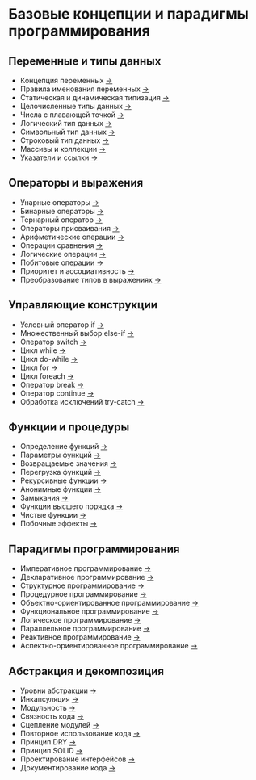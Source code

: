 # Базовые концепции и парадигмы программирования

## Переменные и типы данных
- Концепция переменных [→](/notes/variables_concept.md)
- Правила именования переменных [→](/notes/variable_naming.md)
- Статическая и динамическая типизация [→](/notes/typing_systems.md)
- Целочисленные типы данных [→](/notes/integer_types.md)
- Числа с плавающей точкой [→](/notes/floating_point.md)
- Логический тип данных [→](/notes/boolean_type.md)
- Символьный тип данных [→](/notes/char_type.md)
- Строковый тип данных [→](/notes/string_type.md)
- Массивы и коллекции [→](/notes/arrays_collections.md)
- Указатели и ссылки [→](/notes/pointers_references.md)

## Операторы и выражения  
- Унарные операторы [→](/notes/unary_operators.md)
- Бинарные операторы [→](/notes/binary_operators.md)
- Тернарный оператор [→](/notes/ternary_operator.md)
- Операторы присваивания [→](/notes/assignment_operators.md)
- Арифметические операции [→](/notes/arithmetic_operations.md)
- Операции сравнения [→](/notes/comparison_operations.md)
- Логические операции [→](/notes/logical_operations.md)
- Побитовые операции [→](/notes/bitwise_operations.md)
- Приоритет и ассоциативность [→](/notes/operator_precedence.md)
- Преобразование типов в выражениях [→](/notes/type_conversion.md)

## Управляющие конструкции
- Условный оператор if [→](/notes/if_statement.md)
- Множественный выбор else-if [→](/notes/else_if_chains.md)
- Оператор switch [→](/notes/switch_statement.md)
- Цикл while [→](/notes/while_loop.md)
- Цикл do-while [→](/notes/do_while_loop.md)
- Цикл for [→](/notes/for_loop.md)
- Цикл foreach [→](/notes/foreach_loop.md)
- Оператор break [→](/notes/break_statement.md)
- Оператор continue [→](/notes/continue_statement.md)
- Обработка исключений try-catch [→](/notes/exception_handling.md)

## Функции и процедуры
- Определение функций [→](/notes/function_definition.md)
- Параметры функций [→](/notes/function_parameters.md)
- Возвращаемые значения [→](/notes/return_values.md)
- Перегрузка функций [→](/notes/function_overloading.md)
- Рекурсивные функции [→](/notes/recursive_functions.md)
- Анонимные функции [→](/notes/anonymous_functions.md)
- Замыкания [→](/notes/closures.md)
- Функции высшего порядка [→](/notes/higher_order_functions.md)
- Чистые функции [→](/notes/pure_functions.md)
- Побочные эффекты [→](/notes/side_effects.md)

## Парадигмы программирования
- Императивное программирование [→](/notes/imperative_programming.md)
- Декларативное программирование [→](/notes/declarative_programming.md)
- Структурное программирование [→](/notes/structured_programming.md)
- Процедурное программирование [→](/notes/procedural_programming.md)
- Объектно-ориентированное программирование [→](/notes/oop_basics.md)
- Функциональное программирование [→](/notes/functional_programming.md)
- Логическое программирование [→](/notes/logic_programming.md)
- Параллельное программирование [→](/notes/parallel_programming.md)
- Реактивное программирование [→](/notes/reactive_programming.md)
- Аспектно-ориентированное программирование [→](/notes/aspect_oriented.md)

## Абстракция и декомпозиция
- Уровни абстракции [→](/notes/abstraction_levels.md)
- Инкапсуляция [→](/notes/encapsulation.md)
- Модульность [→](/notes/modularity.md)
- Связность кода [→](/notes/code_cohesion.md)
- Сцепление модулей [→](/notes/module_coupling.md)
- Повторное использование кода [→](/notes/code_reuse.md)
- Принцип DRY [→](/notes/dry_principle.md)
- Принцип SOLID [→](/notes/solid_principles.md)
- Проектирование интерфейсов [→](/notes/interface_design.md)
- Документирование кода [→](/notes/code_documentation.md)
